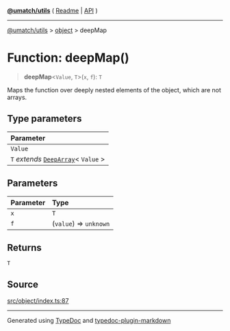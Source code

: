 [**@umatch/utils**](../../README.md) ( [Readme](../../README.md) \| [API](../../API.md) )

---

[@umatch/utils](../../API.md) > [object](../README.md) > deepMap

# Function: deepMap()

> **deepMap**\<`Value`, `T`\>(`x`, `f`): `T`

Maps the function over deeply nested elements of the object,
which are not arrays.

## Type parameters

| Parameter                                                                                  |
| :----------------------------------------------------------------------------------------- |
| `Value`                                                                                    |
| `T` _extends_ [`DeepArray`](../../index/type-aliases/type-alias.DeepArray.md)\< `Value` \> |

## Parameters

| Parameter | Type                   |
| :-------- | :--------------------- |
| `x`       | `T`                    |
| `f`       | (`value`) => `unknown` |

## Returns

`T`

## Source

[src/object/index.ts:87](https://github.com/umatch-oficial/utils/blob/fe3e40a/src/object/index.ts#L87)

---

Generated using [TypeDoc](https://typedoc.org/) and [typedoc-plugin-markdown](https://www.npmjs.com/package/typedoc-plugin-markdown)
